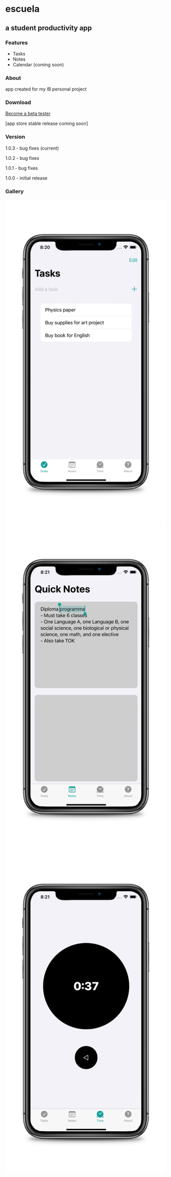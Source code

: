 # escuela
## a student productivity app

### Features
* Tasks
* Notes
* Calendar (coming soon)

### About

app created for my IB personal project

### Download

[Become a beta tester](https://testflight.apple.com/join/s0Rxlid6)

\[app store stable release coming soon\]

### Version

1.0.3 - bug fixes (current)

1.0.2 - bug fixes

1.0.1 - bug fixes

1.0.0 - initial release

### Gallery

![tasks_view](tasksview.png)
![notes_view](notesview.png)
![timer view](timerview.png)
